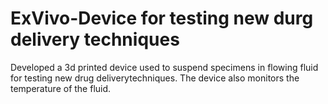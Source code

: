 # ExVivo-Device for testing new durg delivery techniques
  Developed a 3d printed device used to suspend specimens in flowing fluid for testing new drug deliverytechniques.  The device also monitors the temperature of the fluid.
